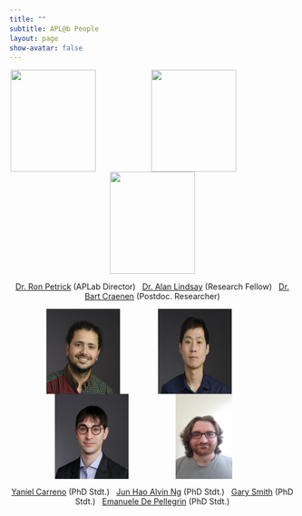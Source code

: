 ```yaml
---
title: ""
subtitle: APL@b People
layout: page
show-avatar: false
---
```




<p align="center"> <img src="/img/ron.jpg" align="center" width="150" height="180">   &nbsp; &nbsp;  &nbsp; &nbsp;  &nbsp;  &nbsp; &nbsp; &nbsp;  &nbsp; &nbsp;  &nbsp; &nbsp;  <img src="/img/alan.jpg" align="center" width="150" height="180">  &nbsp;  &nbsp;  &nbsp; &nbsp; &nbsp;  &nbsp; &nbsp;  &nbsp; &nbsp;  &nbsp; &nbsp; &nbsp;  &nbsp; <img src="/img/bart.jpg" align="center" width="150" height="180"> </p>

<p align="center">
<a href="http://homepages.inf.ed.ac.uk/rpetrick/" style="float: ;">Dr. Ron Petrick</a> (APLab Director) &nbsp; 
<a href="https://scholar.google.co.uk/citations?user=FA9LGEwAAAAJ&hl=en" style="float: ;">Dr. Alan Lindsay</a> (Research Fellow) &nbsp; 
<a href="https://scholar.google.ch/citations?hl=de&user=i8JsL7QAAAAJ&view_op=list_works" style="float: ;">Dr. Bart Craenen</a> (Postdoc. Researcher) 
</p>




<p align="center"> <img src="/img/yaniel.jpg" align="center" width="130" height="150">  &nbsp; &nbsp;  &nbsp; &nbsp; &nbsp; &nbsp; &nbsp; &nbsp;
                   <img src="/img/alvin.jpg" align="center" width="130" height="150"> &nbsp; &nbsp; &nbsp;  &nbsp; &nbsp;  &nbsp;
                   <img src="/img/gary.jpg" align="center" width="130" height="150">  &nbsp; &nbsp; &nbsp; &nbsp; &nbsp;  &nbsp;  &nbsp; &nbsp; &nbsp; &nbsp;
                   <img src="/img/emanuelle.jpeg" align="center" width="100" height="150"> &nbsp; &nbsp;  &nbsp;  &nbsp; </p>

 <p align="center"> <a href="https://www.edinburgh-robotics.org/students/yaniel-carreno" style="float:">Yaniel Carreno</a> (PhD Stdt.) &nbsp; 
 <a href="https://www.edinburgh-robotics.org/students/jun-hao-alvin-ng" style="float: ;">Jun Hao Alvin Ng</a> (PhD Stdt.)  &nbsp; 
 <a href="https://www.edinburgh-robotics.org/students/gary-smith" style="float: ;">Gary Smith</a> (PhD Stdt.)   &nbsp;
 <a href="https://www.edinburgh-robotics.org/students/emanuele-de-pellegrin-cohort-student-representative" style="float: ;">Emanuele De Pellegrin</a> (PhD Stdt.)
  
</p>



